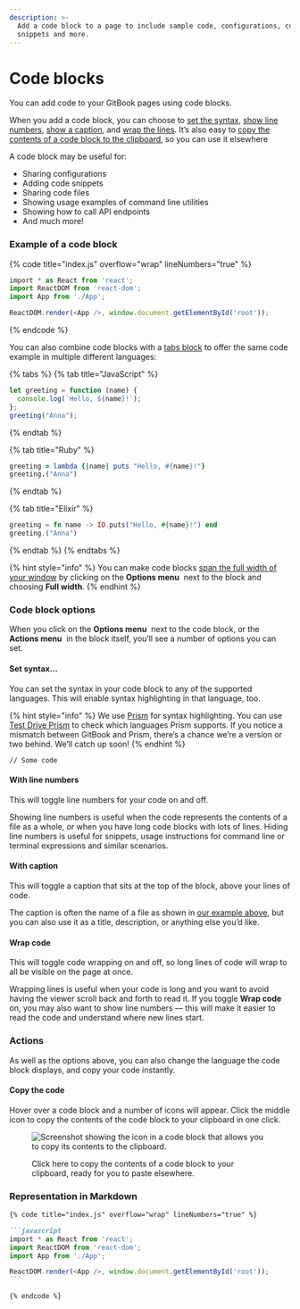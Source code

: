```yaml
---
description: >-
  Add a code block to a page to include sample code, configurations, code
  snippets and more.
---
```


# Code blocks

You can add code to your GitBook pages using code blocks.

When you add a code block, you can choose to [set the syntax](code-block.md#set-syntax...), [show line numbers](code-block.md#with-line-numbers), [show a caption](code-block.md#with-caption), and [wrap the lines](code-block.md#wrap-code). It’s also easy to [copy the contents of a code block to the clipboard](code-block.md#copying-the-code), so you can use it elsewhere

A code block may be useful for:

* Sharing configurations
* Adding code snippets
* Sharing code files
* Showing usage examples of command line utilities
* Showing how to call API endpoints
* And much more!

### Example of a code block

{% code title="index.js" overflow="wrap" lineNumbers="true" %}
```javascript
‌import * as React from 'react';
import ReactDOM from 'react-dom';
import App from './App';

ReactDOM.render(<App />, window.document.getElementById('root'));
```
{% endcode %}

You can also combine code blocks with a [tabs block](tabs.md) to offer the same code example in multiple different languages:

{% tabs %}
{% tab title="JavaScript" %}
```javascript
let greeting = function (name) {
  console.log(`Hello, ${name}!`);
};
greeting("Anna");
```
{% endtab %}

{% tab title="Ruby" %}
```ruby
greeting = lambda {|name| puts "Hello, #{name}!"}
greeting.("Anna")
```
{% endtab %}

{% tab title="Elixir" %}
```elixir
greeting = fn name -> IO.puts("Hello, #{name}!") end
greeting.("Anna")
```
{% endtab %}
{% endtabs %}

{% hint style="info" %}
You can make code blocks [span the full width of your window](./#full-width-blocks) by clicking on the **Options menu** <img src="../../.gitbook/assets/Options menu.png" alt="" data-size="line"> next to the block and choosing **Full width**.
{% endhint %}

### Code block options <a href="#options" id="options"></a>

When you click on the **Options menu** <img src="../../.gitbook/assets/Options menu.png" alt="" data-size="line"> next to the code block, or the **Actions menu** <img src="../../.gitbook/assets/Actions menu.png" alt="" data-size="line"> in the block itself, you’ll see a number of options you can set.

#### Set syntax… <a href="#set-syntax" id="set-syntax"></a>

You can set the syntax in your code block to any of the supported languages. This will enable syntax highlighting in that language, too.

{% hint style="info" %}
We use [Prism](https://github.com/PrismJS/prism) for syntax highlighting. You can use [Test Drive Prism](https://prismjs.com/test.html#language=markup) to check which languages Prism supports. If you notice a mismatch between GitBook and Prism, there’s a chance we’re a version or two behind. We’ll catch up soon!
{% endhint %}

```
// Some code
```

#### With line numbers <a href="#with-line-numbers" id="with-line-numbers"></a>

This will toggle line numbers for your code on and off.

Showing line numbers is useful when the code represents the contents of a file as a whole, or when you have long code blocks with lots of lines. Hiding line numbers is useful for snippets, usage instructions for command line or terminal expressions and similar scenarios.

#### With caption

This will toggle a caption that sits at the top of the block, above your lines of code.

The caption is often the name of a file as shown in [our example above](code-block.md#example-of-a-code-block), but you can also use it as a title, description, or anything else you’d like.

#### Wrap code

This will toggle code wrapping on and off, so long lines of code will wrap to all be visible on the page at once.

Wrapping lines is useful when your code is long and you want to avoid having the viewer scroll back and forth to read it. If you toggle **Wrap code** on, you may also want to show line numbers — this will make it easier to read the code and understand where new lines start.

### Actions

As well as the options above, you can also change the language the code block displays, and copy your code instantly.

#### Copy the code <a href="#copying-the-code" id="copying-the-code"></a>

Hover over a code block and a number of icons will appear. Click the middle icon to copy the contents of the code block to your clipboard in one click.

<figure><img src="../../.gitbook/assets/code-block-copy.png" alt="Screenshot showing the icon in a code block that allows you to copy its contents to the clipboard."><figcaption><p>Click here to copy the contents of a code block to your clipboard, ready for you to paste elsewhere.</p></figcaption></figure>

### Representation in Markdown

````markdown
{% code title="index.js" overflow="wrap" lineNumbers="true" %}

```javascript
‌import * as React from 'react';
import ReactDOM from 'react-dom';
import App from './App';

ReactDOM.render(<App />, window.document.getElementById('root'));
```

{% endcode %}
````

